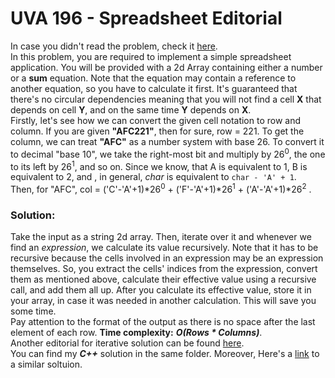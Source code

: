 # UVA 196 - Spreadsheet Editorial

In case you didn't read the problem, check it [here](https://onlinejudge.org/index.php?option=com_onlinejudge&Itemid=8&page=show_problem&problem=132).  
In this problem, you are required to implement a simple spreadsheet application. You will be provided with a 2d Array containing either a number or a **sum** equation. Note that the equation may contain a reference to another equation, so you have to calculate it first. It's guaranteed that there's no circular dependencies meaning that you will not find a cell **X** that depends on cell **Y**, and on the same time **Y** depends on **X**.  
Firstly, let's see how we can convert the given cell notation to row and column. If you are given **"AFC221"**, then for sure, row = 221. To get the column, we can treat **"AFC"** as a number system with base 26. To convert it to decimal "base 10", we take the right-most bit and multiply by 26<sup>0</sup>, the one to its left by 26<sup>1</sup>, and so on. Since we know, that A is equivalent to 1, B is equivalent to 2, and , in general, *char* is equivalent to 
``` char - 'A' + 1 ```.  
Then, for "AFC", col = ('C'-'A'+1)\*26<sup>0</sup> + ('F'-'A'+1)\*26<sup>1</sup> + ('A'-'A'+1)*26<sup>2</sup> .  

### Solution:
  Take the input as a string 2d array. Then, iterate over it and whenever we find an *expression*, we calculate its value recursively. Note that it has to be recursive because the cells involved in an expression may be an expression themselves. So, you extract the cells' indices from the expression, convert them as mentioned above, calculate their effective value using a recursive call, and add them all up. After you calculate its effective value, store it in your array, in case it was needed in another calculation. This will save you some time.  
  Pay attention to the format of the output as there is no space after the last element of each row.
  **Time complexity:**  ***O(Rows \* Columns)***.  
Another editorial for iterative solution can be found [here](https://algorithmist.com/wiki/UVa_196_-_Spreadsheet).  
You can find my ***C++*** solution in the same folder. Moreover, Here's a [link](https://github.com/kalex1994/UVA/blob/master/196.cpp) to a similar soltuion.  

  

